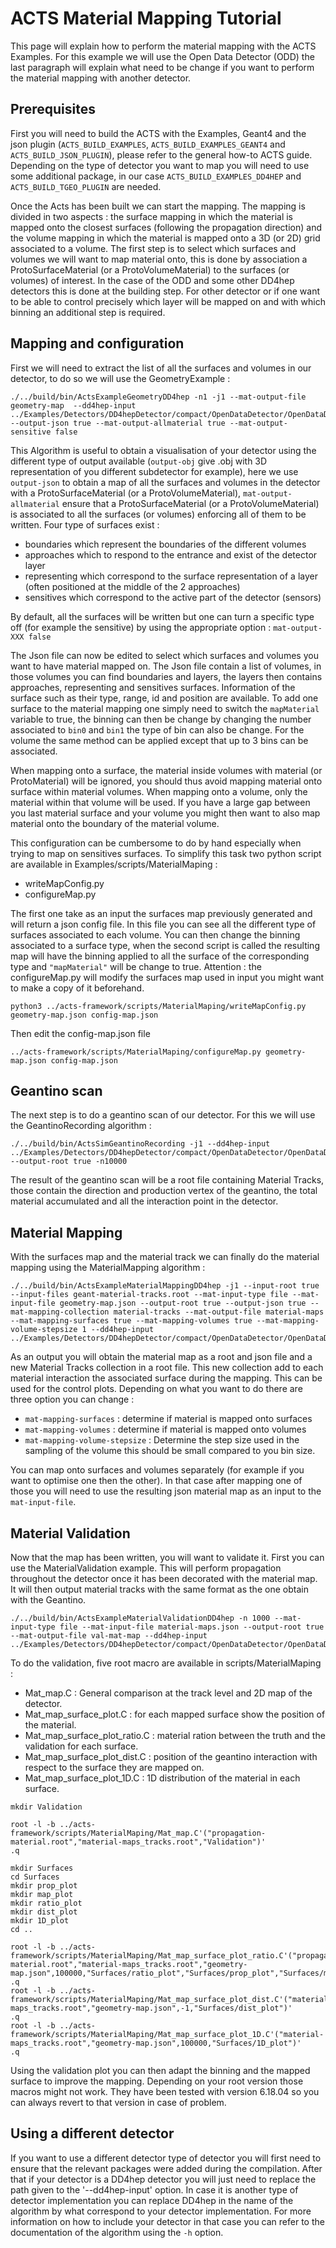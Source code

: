 # ACTS Material Mapping Tutorial
This page will explain how to perform the material mapping with the ACTS Examples. For this example we will use the Open Data Detector (ODD) the last paragraph will explain what need to be change if you want to perform the material mapping with another detector.

## Prerequisites
First you will need to build the ACTS with the Examples, Geant4 and the json plugin (`ACTS_BUILD_EXAMPLES`, `ACTS_BUILD_EXAMPLES_GEANT4` and `ACTS_BUILD_JSON_PLUGIN`), please refer to the general how-to ACTS guide. Depending on the type of detector you want to map you will need to use some additional package, in our case `ACTS_BUILD_EXAMPLES_DD4HEP` and `ACTS_BUILD_TGEO_PLUGIN` are needed.

Once the Acts has been built we can start the mapping. The mapping is divided in two aspects : the surface mapping in which the material is mapped onto the closest surfaces (following the propagation direction) and the volume mapping in which the material is mapped onto a 3D (or 2D) grid associated to a volume. The first step is to select which surfaces and volumes we will want to map material onto, this is done by association a ProtoSurfaceMaterial (or a ProtoVolumeMaterial) to the surfaces (or volumes) of interest. In the case of the ODD and some other DD4hep detectors this is done at the building step. For other detector or if one want to be able to control precisely which layer will be mapped on and with which binning an additional step is required.

## Mapping and configuration

First we will need to extract the list of all the surfaces and volumes in our detector, to do so we will use the GeometryExample :

```
./../build/bin/ActsExampleGeometryDD4hep -n1 -j1 --mat-output-file geometry-map  --dd4hep-input ../Examples/Detectors/DD4hepDetector/compact/OpenDataDetector/OpenDataDetector.xml --output-json true --mat-output-allmaterial true --mat-output-sensitive false
```

This Algorithm is useful to obtain a visualisation of your detector using the different type of output available (`output-obj` give .obj with 3D representation of you different subdetector for example), here we use `output-json` to obtain a map of all the surfaces and volumes in the detector with a ProtoSurfaceMaterial (or a ProtoVolumeMaterial), `mat-output-allmaterial` ensure that a ProtoSurfaceMaterial (or a ProtoVolumeMaterial) is associated to all the surfaces (or volumes) enforcing all of them to be written.
Four type of surfaces exist :  
*  boundaries which represent the boundaries of the different volumes
*  approaches which to respond to the entrance and exist of the detector layer
*  representing which correspond to the surface representation of a layer (often positioned at the middle of the 2 approaches)
*  sensitives which correspond to the active part of the detector (sensors)

By default, all the surfaces will be written but one can turn a specific type off (for example the sensitive) by using the appropriate option : `mat-output-XXX false`

The Json file can now be edited to select which surfaces and volumes you want to have material mapped on. The Json file contain a list of volumes, in those volumes you can find boundaries and layers, the layers then contains approaches, representing and sensitives surfaces. Information of the surface such as their type, range, id and position are available. To add one surface to the material mapping one simply need to switch the `mapMaterial` variable to true, the binning can then be change by changing the number associated to `bin0` and `bin1` the type of bin can also be change. For the volume the same method can be applied except that up to 3 bins can be associated.

When mapping onto a surface, the material inside volumes with material (or ProtoMaterial) will be ignored, you should thus avoid mapping material onto surface within material volumes. When mapping onto a volume, only the material within that volume will be used. If you have a large gap between you last material surface and your volume you might then want to also map material onto the boundary of the material volume.


This configuration can be cumbersome to do by hand especially when trying to map on sensitives surfaces. To simplify this task two python script are available in Examples/scripts/MaterialMaping :

*  writeMapConfig.py
*  configureMap.py

The first one take as an input the surfaces map previously generated and will return a json config file. In this file you can see all the different type of surfaces associated to each volume. You can then change the binning associated to a surface type, when the second script is called the resulting map will have the binning applied to all the surface of the corresponding type and `"mapMaterial"` will be change to true. Attention : the configureMap.py will modify the surfaces map used in input you might want to make a copy of it beforehand.


```
python3 ../acts-framework/scripts/MaterialMaping/writeMapConfig.py geometry-map.json config-map.json
```

Then edit the config-map.json file

```
../acts-framework/scripts/MaterialMaping/configureMap.py geometry-map.json config-map.json
```

## Geantino scan

The next step is to do a geantino scan of our detector. For this we will use the GeantinoRecording algorithm :

```
./../build/bin/ActsSimGeantinoRecording -j1 --dd4hep-input ../Examples/Detectors/DD4hepDetector/compact/OpenDataDetector/OpenDataDetector.xml --output-root true -n10000
```

The result of the geantino scan will be a root file containing Material Tracks, those contain the direction and production vertex of the geantino, the total material accumulated and all the interaction point in the detector.

## Material Mapping

With the surfaces map and the material track we can finally do the material mapping using the MaterialMapping algorithm :

```
./../build/bin/ActsExampleMaterialMappingDD4hep -j1 --input-root true --input-files geant-material-tracks.root --mat-input-type file --mat-input-file geometry-map.json --output-root true --output-json true --mat-mapping-collection material-tracks --mat-output-file material-maps --mat-mapping-surfaces true --mat-mapping-volumes true --mat-mapping-volume-stepsize 1 --dd4hep-input ../Examples/Detectors/DD4hepDetector/compact/OpenDataDetector/OpenDataDetector.xml
```

As an output you will obtain the material map as a root and json file and a new Material Tracks collection in a root file. This new collection add to each material interaction the associated surface during the mapping. This can be used for the control plots.
Depending on what you want to do there are three option you can change :
*  `mat-mapping-surfaces` : determine if material is mapped onto surfaces
*  `mat-mapping-volumes` : determine if material is mapped onto volumes
*  `mat-mapping-volume-stepsize` : Determine the step size used in the sampling of the volume this should be small compared to you bin size.

You can map onto surfaces and volumes separately (for example if you want to optimise one then the other). In that case after mapping one of those you will need to use the resulting json material map as an input to the `mat-input-file`.

## Material Validation

Now that the map has been written, you will want to validate it. First you can use the MaterialValidation example. This will perform propagation throughout the detector once it has been decorated with the material map. It will then output material tracks with the same format as the one obtain with the Geantino.

```
./../build/bin/ActsExampleMaterialValidationDD4hep -n 1000 --mat-input-type file --mat-input-file material-maps.json --output-root true --mat-output-file val-mat-map --dd4hep-input ../Examples/Detectors/DD4hepDetector/compact/OpenDataDetector/OpenDataDetector.xml
```

To do the validation, five root macro are available in scripts/MaterialMaping :

*  Mat_map.C : General comparison at the track level and 2D map of the detector.
*  Mat_map_surface_plot.C : for each mapped surface show the position of the material.
*  Mat_map_surface_plot_ratio.C : material ration between the truth and the validation for each surface.
*  Mat_map_surface_plot_dist.C : position of the geantino interaction with respect to the surface they are mapped on.
*  Mat_map_surface_plot_1D.C : 1D distribution of the material in each surface.

```
mkdir Validation

root -l -b ../acts-framework/scripts/MaterialMaping/Mat_map.C'("propagation-material.root","material-maps_tracks.root","Validation")'
.q

mkdir Surfaces
cd Surfaces
mkdir prop_plot
mkdir map_plot
mkdir ratio_plot
mkdir dist_plot
mkdir 1D_plot
cd ..

root -l -b ../acts-framework/scripts/MaterialMaping/Mat_map_surface_plot_ratio.C'("propagation-material.root","material-maps_tracks.root","geometry-map.json",100000,"Surfaces/ratio_plot","Surfaces/prop_plot","Surfaces/map_plot")'
.q
root -l -b ../acts-framework/scripts/MaterialMaping/Mat_map_surface_plot_dist.C'("material-maps_tracks.root","geometry-map.json",-1,"Surfaces/dist_plot")'
.q
root -l -b ../acts-framework/scripts/MaterialMaping/Mat_map_surface_plot_1D.C'("material-maps_tracks.root","geometry-map.json",100000,"Surfaces/1D_plot")'
.q
```

Using the validation plot you can then adapt the binning and the mapped surface to improve the mapping.
Depending on your root version those macros might not work. They have been tested with version 6.18.04 so you can always revert to that version in case of problem.

## Using a different detector

If you want to use a different detector type of detector you will first need to ensure that the relevant packages were added during the compilation. After that if your detector is a DD4hep detector you will just need to replace the path given to the '--dd4hep-input' option. In case it is another type of detector implementation you can replace DD4hep in the name of the algorithm by what correspond to your detector implementation. For more information on how to include your detector in that case you can refer to the documentation of the algorithm using the `-h` option.

